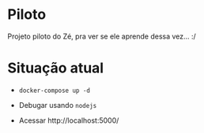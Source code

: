 # Piloto

Projeto piloto do Zé, pra ver se ele aprende dessa vez... :/

# Situação atual

* `docker-compose up -d`

* Debugar usando `nodejs`

* Acessar http://localhost:5000/
